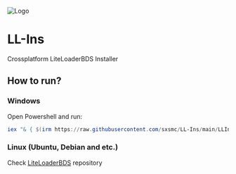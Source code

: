 ![Logo](https://github.com/aye20054925/LiteLoaderWeb/raw/master/src/assets/logo.png)
# LL-Ins
Crossplatform LiteLoaderBDS Installer

## How to run?

### Windows
Open Powershell and run:
```powershell 
iex "& { $(irm https://raw.githubusercontent.com/sxsmc/LL-Ins/main/LLIns.ps1) } -UseMSI -Preview"
```

### Linux (Ubuntu, Debian and etc.)
Check [LiteLoaderBDS](https://github.com/LiteLDev/LiteLoaderBDS#docker) repository
